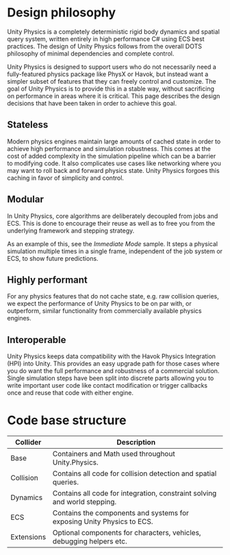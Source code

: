 # Design philosophy

Unity Physics is a completely deterministic rigid body dynamics and spatial query system, written entirely in high performance C# using ECS best practices. The design of Unity Physics follows from the overall DOTS philosophy of minimal dependencies and complete control.

Unity Physics is designed to support users who do not necessarily need a fully-featured physics package like PhysX or Havok, but instead want a simpler subset of features that they can freely control and customize. The goal of Unity Physics is to provide this in a stable way, without sacrificing on performance in areas where it is critical. This page describes the design decisions that have been taken in order to achieve this goal.

## Stateless

Modern physics engines maintain large amounts of cached state in order to achieve high performance and simulation robustness. This comes at the cost of added complexity in the simulation pipeline which can be a barrier to modifying code. It also complicates use cases like networking where you may want to roll back and forward physics state. Unity Physics forgoes this caching in favor of simplicity and control.

## Modular

In Unity Physics, core algorithms are deliberately decoupled from jobs and ECS. This is done to encourage their reuse as well as to free you from the underlying framework and stepping strategy.

As an example of this, see the *Immediate Mode* sample. It steps a physical simulation multiple times in a single frame, independent of the job system or ECS, to show future predictions.

## Highly performant

For any physics features that do not cache state, e.g. raw collision queries, we expect the performance of Unity Physics to be on par with, or outperform, similar functionality from commercially available physics engines.

## Interoperable

Unity Physics keeps data compatibility with the Havok Physics Integration (HPI) into Unity. This provides an easy upgrade path for those cases where you do want the full performance and robustness of a commercial solution. Single simulation steps have been split into discrete parts allowing you to write important user code like contact modification or trigger callbacks once and reuse that code with either engine.

# Code base structure

| Collider   | Description                                                                                        |
|------------|----------------------------------------------------------------------------------------------------|
| Base       | Containers and Math used throughout Unity.Physics.                                                 |
| Collision  | Contains all code for collision detection and spatial queries.                                     |
| Dynamics   | Contains all code for integration, constraint solving and world stepping.                          |
| ECS        | Contains the components and systems for exposing Unity Physics to ECS.                             |
| Extensions | Optional components for characters, vehicles, debugging helpers etc.                               |

